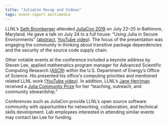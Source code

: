 ```yaml
---
title: "JuliaCon Recap and Videos"
tags: event-report multimedia
---
```


LLNL’s [Seth Bromberger](https://github.com/orgs/LLNL/people/sbromberger) attended [JuliaCon 2019](https://juliacon.org) on July 22–25 in Baltimore, Maryland. He gave a talk on July 24 to a full house: “Using Julia in Secure Environments” ([abstract](https://pretalx.com/juliacon2019/talk/JANJFM/), [YouTube video](https://youtu.be/o8UBszD_zn4)). The focus of the presentation was engaging the community in thinking about transitive package dependencies and the security of the source code supply chain.

Other notable events at the conference included a keynote address by Steven Lee, applied mathematics program manager for Advanced Scientific Computing Research ([ASCR](https://www.energy.gov/science/ascr/advanced-scientific-computing-research)) within the U.S. Department of Energy’s Office of Science. His presented his office's computing priorities and mentioned related LLNL work ([YouTube video](https://youtu.be/MF6K5ihilZc)). In addition, LLNL’s [Jane Herriman](https://github.com/xorJane/Excelling-at-Julia-Basics-and-Beyond) received a [Julia Community Prize](https://juliacon.org/2019/prize.html) for her “teaching, outreach, and community stewardship.”

Conferences such as JuliaCon provide LLNL’s open source software community with opportunities for networking, collaboration, and technical skills development. Lab employees interested in attending similar events may contact Ian Lee for funding.
